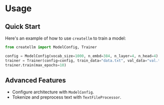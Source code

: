 
# Usage

## Quick Start

Here's an example of how to use `createllm` to train a model:

```python
from createllm import ModelConfig, Trainer

config = ModelConfig(vocab_size=1000, n_embd=384, n_layer=4, n_head=4)
trainer = Trainer(config=config, train_data="data.txt", val_data="val.txt")
trainer.train(max_epochs=10)
```

## Advanced Features

- Configure architecture with `ModelConfig`.
- Tokenize and preprocess text with `TextFileProcessor`.
    